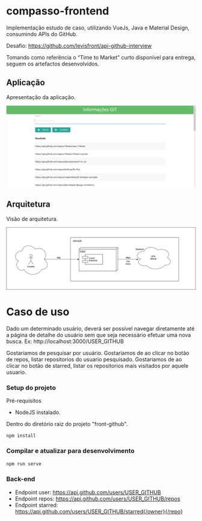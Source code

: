 # compasso-frontend
Implementação estudo de caso, utilizando VueJs, Java e Material Design, consumindo APIs do GitHub.

Desafio: https://github.com/levisfront/api-github-interview

Tomando como referência o “Time to Market” curto disponível para entrega, seguem os artefactos desenvolvidos.

## Aplicação


Apresentação da aplicação.

![alt text](https://github.com/vitorhora/compasso-frontend/blob/master/front-github/imagens/aplicacao.png)



## Arquitetura

Visão de arquitetura.

![alt text](https://github.com/vitorhora/compasso-frontend/blob/master/front-github/imagens/arquitetura_back.png)


# Caso de uso


Dado um determinado usuário, deverá ser possível navegar diretamente até a página de detalhe do usuário sem que seja necessário efetuar uma nova busca. Ex: http://localhost:3000/USER_GITHUB

Gostariamos de pesquisar por usuário.
Gostariamos de ao clicar no botão de repos, listar repositorios do usuario pesquisado.
Gostariamos de ao clicar no botão de starred, listar os repositorios mais visitados por aquele usuario.



### Setup do projeto

Pré-requisitos
* NodeJS instalado.


Dentro do diretório raiz do projeto "front-github".
```
npm install
```

### Compilar e atualizar para desenvolvimento
```
npm run serve
```

### Back-end 

* Endpoint user: https://api.github.com/users/USER_GITHUB
* Endpoint repos: https://api.github.com/users/USER_GITHUB/repos
* Endpoint starred: https://api.github.com/users/USER_GITHUB/starred{/owner}{/repo}

